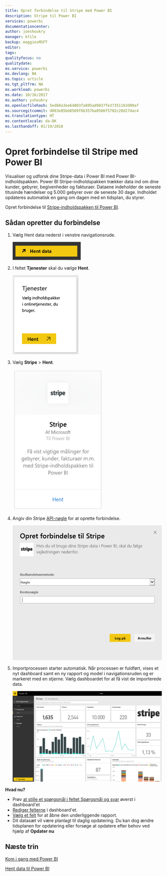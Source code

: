 ```yaml
---
title: Opret forbindelse til Stripe med Power BI
description: Stripe til Power BI
services: powerbi
documentationcenter: 
author: joeshoukry
manager: kfile
backup: maggiesMSFT
editor: 
tags: 
qualityfocus: no
qualitydate: 
ms.service: powerbi
ms.devlang: NA
ms.topic: article
ms.tgt_pltfrm: NA
ms.workload: powerbi
ms.date: 10/16/2017
ms.author: yshoukry
ms.openlocfilehash: 5ed68a3ee64803fa895ad9837fe37351163d09af
ms.sourcegitcommit: d803e85bb0569f6b357ba0586f5702c20d27dac4
ms.translationtype: HT
ms.contentlocale: da-DK
ms.lasthandoff: 01/19/2018
---
```

# <a name="connect-to-stripe-with-power-bi"></a>Opret forbindelse til Stripe med Power BI
Visualiser og udforsk dine Stripe-data i Power BI med Power BI-indholdspakken. Power BI Stripe-indholdspakken trækker data ind om dine kunder, gebyrer, begivenheder og fakturaer. Dataene indeholder de seneste titusinde hændelser og 5.000 gebyrer over de seneste 30 dage. Indholdet opdateres automatisk en gang om dagen med en tidsplan, du styrer. 

Opret forbindelse til [Stripe-indholdspakken til Power BI](https://app.powerbi.com/getdata/services/stripe).

## <a name="how-to-connect"></a>Sådan opretter du forbindelse
1. Vælg Hent data nederst i venstre navigationsrude.  
   
    ![](media/service-connect-to-stripe/getdata.png)
2. I feltet **Tjenester** skal du vælge **Hent**.  
   
    ![](media/service-connect-to-stripe/services.png)  
3. Vælg **Stripe** &gt; **Hent**.  
   
    ![](media/service-connect-to-stripe/stripe.png)  
4. Angiv din Stripe [API-nøgle](https://dashboard.stripe.com/account/apikeys) for at oprette forbindelse.  
   
    ![](media/service-connect-to-stripe/creds.png)
5. Importprocessen starter automatisk. Når processen er fuldført, vises et nyt dashboard samt en ny rapport og model i navigationsruden og er markeret med en stjerne. Vælg dashboardet for at få vist de importerede data.
   
    ![](media/service-connect-to-stripe/dashboard.png)

**Hvad nu?**

* Prøv [at stille et spørgsmål i feltet Spørgsmål og svar](power-bi-q-and-a.md) øverst i dashboard'et
* [Rediger felterne](service-dashboard-edit-tile.md) i dashboard'et.
* [Vælg et felt](service-dashboard-tiles.md) for at åbne den underliggende rapport.
* Dit datasæt vil være planlagt til daglig opdatering. Du kan dog ændre tidsplanen for opdatering eller forsøge at opdatere efter behov ved hjælp af **Opdater nu**

## <a name="next-steps"></a>Næste trin
[Kom i gang med Power BI](service-get-started.md)

[Hent data til Power BI](service-get-data.md)

